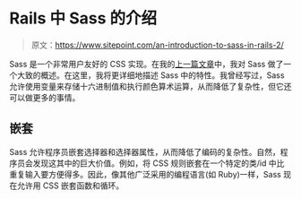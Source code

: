 # Rails 中 Sass 的介绍

> 原文：<https://www.sitepoint.com/an-introduction-to-sass-in-rails-2/>

Sass 是一个非常用户友好的 CSS 实现。在我的[上一篇文章](https://www.sitepoint.com/an-introduction-to-sass-in-rails/)中，我对 Sass 做了一个大致的概述。在这里，我将更详细地描述 Sass 中的特性。我曾经写过，Sass 允许使用变量来存储十六进制值和执行颜色算术运算，从而降低了复杂性，但它还可以做更多的事情。

## 嵌套

Sass 允许程序员嵌套选择器和选择器属性，从而降低了编码的复杂性。自然，程序员会发现这其中的巨大价值。例如，将 CSS 规则嵌套在一个特定的类/id 中比重复输入要方便得多。因此，像其他广泛采用的编程语言(如 Ruby)一样，Sass 现在允许用 CSS 嵌套函数和循环。